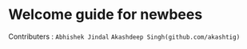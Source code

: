 # Welcome guide for newbees 
Contributers : `Abhishek Jindal`
               `Akashdeep Singh(github.com/akashtig)`
